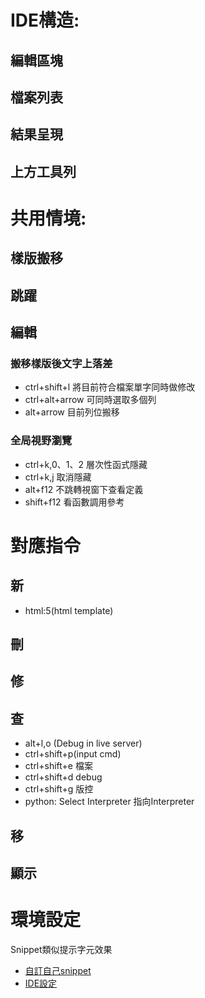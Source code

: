 # IDE構造:
## 編輯區塊
## 檔案列表
## 結果呈現
## 上方工具列

# 共用情境:
## 樣版搬移
## 跳躍
## 編輯
### 搬移樣版後文字上落差
- ctrl+shift+l 將目前符合檔案單字同時做修改
- ctrl+alt+arrow 可同時選取多個列
- alt+arrow 目前列位搬移
### 全局視野瀏覽
- ctrl+k,0、1、2 層次性函式隱藏
- ctrl+k,j 取消隱藏
- alt+f12 不跳轉視窗下查看定義
- shift+f12 看函數調用參考


# 對應指令
## 新
- html:5(html template)
## 刪
## 修
## 查
- alt+l,o (Debug in live server)
- ctrl+shift+p(input cmd)
- ctrl+shift+e 檔案
- ctrl+shift+d debug
- ctrl+shift+g 版控
- python: Select Interpreter 指向Interpreter
## 移
## 顯示

# 環境設定
Snippet類似提示字元效果
- [自訂自己snippet](https://pjchender.blogspot.com/2017/04/vs-code-snippet.html)
- [IDE設定](https://ithelp.ithome.com.tw/articles/10238252)
